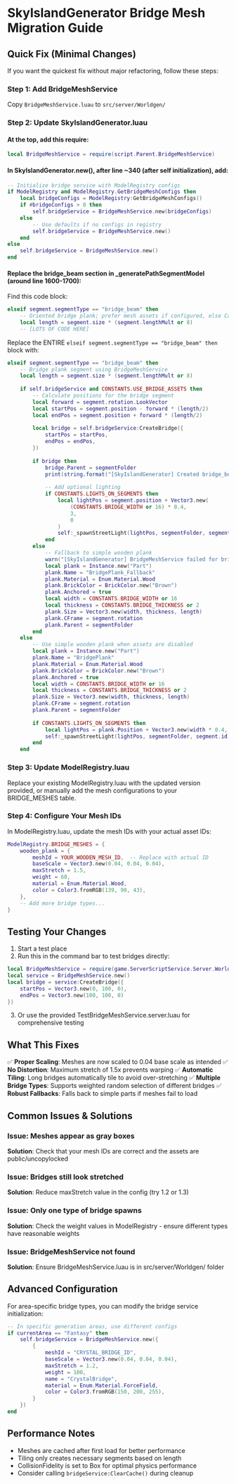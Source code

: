 # SkyIslandGenerator Bridge Mesh Migration Guide

## Quick Fix (Minimal Changes)

If you want the quickest fix without major refactoring, follow these steps:

### Step 1: Add BridgeMeshService
Copy `BridgeMeshService.luau` to `src/server/Worldgen/`

### Step 2: Update SkyIslandGenerator.luau

#### At the top, add this require:
```lua
local BridgeMeshService = require(script.Parent.BridgeMeshService)
```

#### In SkyIslandGenerator.new(), after line ~340 (after self initialization), add:
```lua
-- Initialize bridge service with ModelRegistry configs
if ModelRegistry and ModelRegistry.GetBridgeMeshConfigs then
    local bridgeConfigs = ModelRegistry:GetBridgeMeshConfigs()
    if #bridgeConfigs > 0 then
        self.bridgeService = BridgeMeshService.new(bridgeConfigs)
    else
        -- Use defaults if no configs in registry
        self.bridgeService = BridgeMeshService.new()
    end
else
    self.bridgeService = BridgeMeshService.new()
end
```

#### Replace the bridge_beam section in _generatePathSegmentModel (around line 1600-1700):

Find this code block:
```lua
elseif segment.segmentType == "bridge_beam" then
    -- Oriented bridge plank; prefer mesh assets if configured, else Catalog model, else fallback Part
    local length = segment.size * (segment.lengthMult or 8)
    -- [LOTS OF CODE HERE]
```

Replace the ENTIRE `elseif segment.segmentType == "bridge_beam" then` block with:
```lua
elseif segment.segmentType == "bridge_beam" then
    -- Bridge plank segment using BridgeMeshService
    local length = segment.size * (segment.lengthMult or 8)
    
    if self.bridgeService and CONSTANTS.USE_BRIDGE_ASSETS then
        -- Calculate positions for the bridge segment
        local forward = segment.rotation.LookVector
        local startPos = segment.position - forward * (length/2)
        local endPos = segment.position + forward * (length/2)
        
        local bridge = self.bridgeService:CreateBridge({
            startPos = startPos,
            endPos = endPos,
        })
        
        if bridge then
            bridge.Parent = segmentFolder
            print(string.format("[SkyIslandGenerator] Created bridge_beam using BridgeMeshService: %s", segment.id))
            
            -- Add optional lighting
            if CONSTANTS.LIGHTS_ON_SEGMENTS then
                local lightPos = segment.position + Vector3.new(
                    (CONSTANTS.BRIDGE_WIDTH or 16) * 0.4, 
                    3, 
                    0
                )
                self:_spawnStreetLight(lightPos, segmentFolder, segment.id)
            end
        else
            -- Fallback to simple wooden plank
            warn("[SkyIslandGenerator] BridgeMeshService failed for bridge_beam, using fallback")
            local plank = Instance.new("Part")
            plank.Name = "BridgePlank_Fallback"
            plank.Material = Enum.Material.Wood
            plank.BrickColor = BrickColor.new("Brown")
            plank.Anchored = true
            local width = CONSTANTS.BRIDGE_WIDTH or 16
            local thickness = CONSTANTS.BRIDGE_THICKNESS or 2
            plank.Size = Vector3.new(width, thickness, length)
            plank.CFrame = segment.rotation
            plank.Parent = segmentFolder
        end
    else
        -- Use simple wooden plank when assets are disabled
        local plank = Instance.new("Part")
        plank.Name = "BridgePlank"
        plank.Material = Enum.Material.Wood
        plank.BrickColor = BrickColor.new("Brown")
        plank.Anchored = true
        local width = CONSTANTS.BRIDGE_WIDTH or 16
        local thickness = CONSTANTS.BRIDGE_THICKNESS or 2
        plank.Size = Vector3.new(width, thickness, length)
        plank.CFrame = segment.rotation
        plank.Parent = segmentFolder
        
        if CONSTANTS.LIGHTS_ON_SEGMENTS then
            local lightPos = plank.Position + Vector3.new(width * 0.4, 3, 0)
            self:_spawnStreetLight(lightPos, segmentFolder, segment.id)
        end
    end
```

### Step 3: Update ModelRegistry.luau
Replace your existing ModelRegistry.luau with the updated version provided, or manually add the mesh configurations to your BRIDGE_MESHES table.

### Step 4: Configure Your Mesh IDs
In ModelRegistry.luau, update the mesh IDs with your actual asset IDs:
```lua
ModelRegistry.BRIDGE_MESHES = {
    wooden_plank = {
        meshId = YOUR_WOODEN_MESH_ID,  -- Replace with actual ID
        baseScale = Vector3.new(0.04, 0.04, 0.04),
        maxStretch = 1.5,
        weight = 60,
        material = Enum.Material.Wood,
        color = Color3.fromRGB(139, 90, 43),
    },
    -- Add more bridge types...
}
```

## Testing Your Changes

1. Start a test place
2. Run this in the command bar to test bridges directly:
```lua
local BridgeMeshService = require(game.ServerScriptService.Server.Worldgen.BridgeMeshService)
local service = BridgeMeshService.new()
local bridge = service:CreateBridge({
    startPos = Vector3.new(0, 100, 0),
    endPos = Vector3.new(100, 100, 0)
})
```

3. Or use the provided TestBridgeMeshService.server.luau for comprehensive testing

## What This Fixes

✅ **Proper Scaling**: Meshes are now scaled to 0.04 base scale as intended
✅ **No Distortion**: Maximum stretch of 1.5x prevents warping
✅ **Automatic Tiling**: Long bridges automatically tile to avoid over-stretching
✅ **Multiple Bridge Types**: Supports weighted random selection of different bridges
✅ **Robust Fallbacks**: Falls back to simple parts if meshes fail to load

## Common Issues & Solutions

### Issue: Meshes appear as gray boxes
**Solution**: Check that your mesh IDs are correct and the assets are public/uncopylocked

### Issue: Bridges still look stretched
**Solution**: Reduce maxStretch value in the config (try 1.2 or 1.3)

### Issue: Only one type of bridge spawns
**Solution**: Check the weight values in ModelRegistry - ensure different types have reasonable weights

### Issue: BridgeMeshService not found
**Solution**: Ensure BridgeMeshService.luau is in src/server/Worldgen/ folder

## Advanced Configuration

For area-specific bridge types, you can modify the bridge service initialization:
```lua
-- In specific generation areas, use different configs
if currentArea == "Fantasy" then
    self.bridgeService = BridgeMeshService.new({
        {
            meshId = "CRYSTAL_BRIDGE_ID",
            baseScale = Vector3.new(0.04, 0.04, 0.04),
            maxStretch = 1.2,
            weight = 100,
            name = "CrystalBridge",
            material = Enum.Material.ForceField,
            color = Color3.fromRGB(150, 200, 255),
        }
    })
end
```

## Performance Notes

- Meshes are cached after first load for better performance
- Tiling only creates necessary segments based on length
- CollisionFidelity is set to Box for optimal physics performance
- Consider calling `bridgeService:ClearCache()` during cleanup
